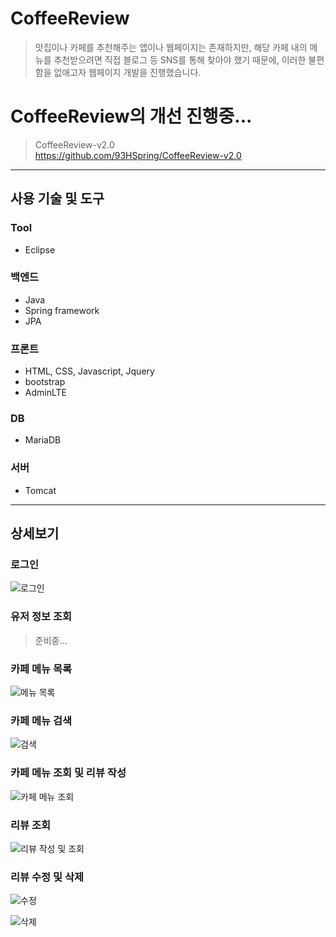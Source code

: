 # CoffeeReview
> 맛집이나 카페를 추천해주는 앱이나 웹페이지는 존재하지만, 해당 카페 내의 메뉴를 추천받으려면 직접 블로그 등 SNS를 통해 찾아야 했기 때문에, 이러한 불편함을 없애고자 웹페이지 개발을 진행했습니다.

# CoffeeReview의 개선 진행중...
> CoffeeReview-v2.0 <br>
> https://github.com/93HSpring/CoffeeReview-v2.0

******************************

## 사용 기술 및 도구
### Tool
- Eclipse

### 백엔드
- Java
- Spring framework
- JPA

### 프론트
- HTML, CSS, Javascript, Jquery
- bootstrap
- AdminLTE

### DB
- MariaDB

### 서버
- Tomcat

******************************

## 상세보기

### 로그인

![로그인](https://user-images.githubusercontent.com/52192543/97356665-f0b17c00-18db-11eb-80f6-6d777fd0cc3c.png)


### 유저 정보 조회

> 준비중...


### 카페 메뉴 목록

![메뉴 목록](https://user-images.githubusercontent.com/52192543/97356235-4fc2c100-18db-11eb-9658-5ae7940e376a.png)


### 카페 메뉴 검색

![검색](https://user-images.githubusercontent.com/52192543/97356675-f27b3f80-18db-11eb-85d0-edb54d510169.png)


### 카페 메뉴 조회 및 리뷰 작성

![카페 메뉴 조회](https://user-images.githubusercontent.com/52192543/97356917-4f76f580-18dc-11eb-9cb4-5dd7f9d66de1.png)


### 리뷰 조회

![리뷰 작성 및 조회](https://user-images.githubusercontent.com/52192543/97356679-f313d600-18db-11eb-9808-2ecdf6373195.png)


### 리뷰 수정 및 삭제

![수정](https://user-images.githubusercontent.com/52192543/97359770-9ff05200-18e0-11eb-87b9-385d4165001b.png)

![삭제](https://user-images.githubusercontent.com/52192543/97356686-f4450300-18db-11eb-8e69-6ebb094d6281.png)

